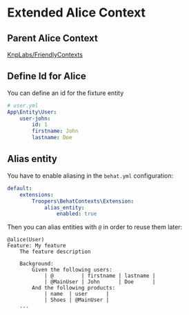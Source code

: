 # Extended Alice Context

## Parent Alice Context

[KnpLabs/FriendlyContexts](https://github.com/KnpLabs/FriendlyContexts/blob/master/doc/context-alice.md)

## Define Id for Alice

You can define an id for the fixture entity
```yaml
# user.yml
App\Entity\User:
    user-john:
        id: 1
        firstname: John
        lastname: Doe
```

## Alias entity

You have to enable aliasing in the `behat.yml` configuration:

```yml
default:
    extensions:
        Troopers\BehatContexts\Extension:
            alias_entity:
                enabled: true
```

Then you can alias entities with `@` in order to reuse them later:

```gherkin
@alice(User)
Feature: My feature
    The feature description
    
    Background:
        Given the following users:
            | @         | firstname | lastname |
            | @MainUser | John      | Doe      |
        And the following products:
            | name  | user      |
            | Shoes | @MainUser |
    ...
```
